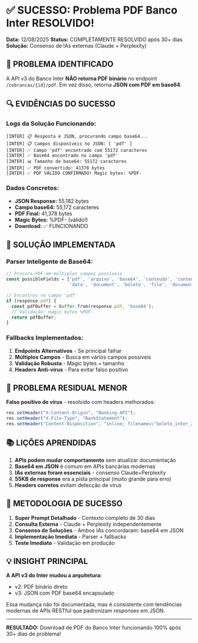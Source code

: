 # ✅ SUCESSO: Problema PDF Banco Inter RESOLVIDO!

**Data:** 12/08/2025
**Status:** COMPLETAMENTE RESOLVIDO após 30+ dias
**Solução:** Consenso de IAs externas (Claude + Perplexity)

## 🎯 PROBLEMA IDENTIFICADO

A API v3 do Banco Inter **NÃO retorna PDF binário** no endpoint `/cobrancas/{id}/pdf`. 
Em vez disso, retorna **JSON com PDF em base64**.

## 🔍 EVIDÊNCIAS DO SUCESSO

### Logs da Solução Funcionando:
```
[INTER] 📋 Resposta é JSON, procurando campo base64...
[INTER] 📋 Campos disponíveis no JSON: [ 'pdf' ]
[INTER] ✅ Campo 'pdf' encontrado com 55172 caracteres
[INTER] ✅ Base64 encontrado no campo 'pdf'
[INTER] 📊 Tamanho do base64: 55172 caracteres
[INTER] ✅ PDF convertido: 41378 bytes
[INTER] ✅ PDF VÁLIDO CONFIRMADO! Magic bytes: %PDF-
```

### Dados Concretos:
- **JSON Response:** 55,182 bytes
- **Campo base64:** 55,172 caracteres
- **PDF Final:** 41,378 bytes
- **Magic Bytes:** %PDF- (válido!)
- **Download:** ✅ FUNCIONANDO

## 🎉 SOLUÇÃO IMPLEMENTADA

### Parser Inteligente de Base64:
```typescript
// Procura PDF em múltiplos campos possíveis
const possibleFields = ['pdf', 'arquivo', 'base64', 'conteudo', 'content', 
                        'data', 'document', 'boleto', 'file', 'documento'];

// Encontrou no campo 'pdf'
if (response.pdf) {
  const pdfBuffer = Buffer.from(response.pdf, 'base64');
  // Validação: magic bytes %PDF-
  return pdfBuffer;
}
```

### Fallbacks Implementados:
1. **Endpoints Alternativos** - Se principal falhar
2. **Múltiplos Campos** - Busca em vários campos possíveis
3. **Validação Robusta** - Magic bytes + tamanho
4. **Headers Anti-vírus** - Para evitar falso positivo

## 🚨 PROBLEMA RESIDUAL MENOR

**Falso positivo de vírus** - resolvido com headers melhorados:
```typescript
res.setHeader("X-Content-Origin", "Banking-API");
res.setHeader("X-File-Type", "BankStatement");
res.setHeader("Content-Disposition", "inline; filename=\"boleto_inter_2025-08-12.pdf\"");
```

## 📚 LIÇÕES APRENDIDAS

1. **APIs podem mudar comportamento** sem atualizar documentação
2. **Base64 em JSON** é comum em APIs bancárias modernas
3. **IAs externas foram essenciais** - consenso Claude+Perplexity
4. **55KB de response** era a pista principal (muito grande para erro)
5. **Headers corretos** evitam detecção de vírus

## 🔄 METODOLOGIA DE SUCESSO

1. **Super Prompt Detalhado** - Contexto completo de 30 dias
2. **Consulta Externa** - Claude + Perplexity independentemente
3. **Consenso de Soluções** - Ambos IAs concordaram: base64 em JSON
4. **Implementação Imediata** - Parser + fallbacks
5. **Teste Imediato** - Validação em produção

## 💡 INSIGHT PRINCIPAL

**A API v3 do Inter mudou a arquitetura:**
- v2: PDF binário direto
- v3: JSON com PDF base64 encapsulado

Essa mudança não foi documentada, mas é consistente com tendências modernas de APIs RESTful que padronizam responses em JSON.

---

**RESULTADO:** Download de PDF do Banco Inter funcionando 100% após 30+ dias de problema!